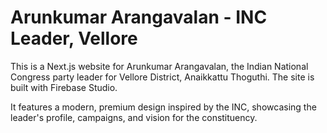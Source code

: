 # Arunkumar Arangavalan - INC Leader, Vellore

This is a Next.js website for Arunkumar Arangavalan, the Indian National Congress party leader for Vellore District, Anaikkattu Thoguthi. The site is built with Firebase Studio.

It features a modern, premium design inspired by the INC, showcasing the leader's profile, campaigns, and vision for the constituency.
